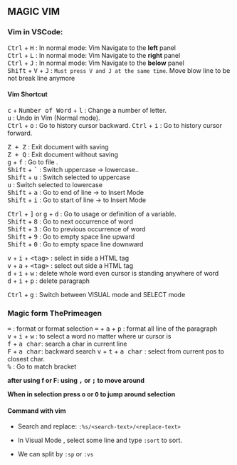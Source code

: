 ## MAGIC VIM


### **Vim in VSCode:**  
<kbd>Ctrl</kbd> + <kbd>H</kbd> : In normal mode: Vim Navigate to the **left** panel  
<kbd>Ctrl</kbd> + <kbd>L</kbd> : In normal mode: Vim Navigate to the **right** panel  
<kbd>Ctrl</kbd> + <kbd>J</kbd> : In normal mode: Vim Navigate to the **below** panel  
<kbd>Shift</kbd> + <kbd>V</kbd> + <kbd>J</kbd> : `Must press V and J at the same time`. Move blow line to be not break line anymore   

#### Vim Shortcut  
<kbd>c</kbd> + <kbd>Number of Word</kbd> + <kbd>l</kbd> : Change a number of letter.  
<kbd>u</kbd> : Undo in Vim (Normal mode).  
<kbd>Ctrl</kbd> + <kbd>o</kbd> : Go to history cursor backward. 
<kbd>Ctrl</kbd> + <kbd>i</kbd> : Go to history cursor forward. 


<kbd>Z + Z</kbd> : Exit document with saving  
<kbd>Z + Q</kbd> : Exit document without saving  
<kbd>g</kbd> + <kbd>f</kbd> : Go to file .  
<kbd>Shift</kbd> + <kbd>\`</kbd> : Switch uppercase -> lowercase..  
<kbd>Shift</kbd> + <kbd>u</kbd> : Switch selected to uppercase   
<kbd>u</kbd> : Switch selected to lowercase   
<kbd>Shift</kbd> + <kbd>a</kbd> : Go to end of line -> to Insert Mode  
<kbd>Shift</kbd> + <kbd>i</kbd> : Go to start of line -> to Insert Mode  

<kbd>Ctrl</kbd> + <kbd>]</kbd> or <kbd>g</kbd> + <kbd>d</kbd> : Go to usage or definition of a variable.  
<kbd>Shift</kbd> + <kbd>8</kbd> : Go to next occurrence of word  
<kbd>Shift</kbd> + <kbd>3</kbd> : Go to previous occurrence of word  
<kbd>Shift</kbd> + <kbd>9</kbd> : Go to empty space line upward  
<kbd>Shift</kbd> + <kbd>0</kbd> : Go to empty space line downward  


<kbd>v</kbd> + <kbd>i</kbd> + <kbd>\<tag\></kbd> : select in side a HTML tag  
<kbd>v</kbd> + <kbd>a</kbd> + <kbd>\<tag\></kbd> : select out side a HTML tag  
<kbd>d</kbd> + <kbd>i</kbd> + <kbd>w</kbd> : delete whole word even cursor is standing anywhere of word   
<kbd>d</kbd> + <kbd>i</kbd> + <kbd>p</kbd> : delete paragraph  
 
 <kbd>Ctrl</kbd> + <kbd>g</kbd> : Switch between VISUAL mode and SELECT mode  
 
 ### Magic form ThePrimeagen
 <kbd>=</kbd> : format or format selection
 <kbd>=</kbd> + <kbd>a</kbd> + <kbd>p</kbd> : format all line of the paragraph  
 <kbd>v</kbd> + <kbd>i</kbd> + <kbd>w</kbd> : to select a word no matter where ur cursor is  
 <kbd>f</kbd> + <kbd>a char</kbd>: search a char in current line  
 <kbd>F</kbd> + <kbd>a char</kbd>: backward search
 <kbd>v</kbd> + <kbd>t</kbd> + <kbd>a char</kbd> : select from current pos to closest char.   
 <kbd>%</kbd> : Go to match bracket
 
**after using f or F: using <kbd>,</kbd> or <kbd>;</kbd> to move around**

**When in selection press <kbd>o</kbd> or <kbd>O</kbd> to jump around selection**  
#### Command with vim
- Search and replace: 
`:%s/<search-text>/<replace-text>`

- In Visual Mode , select some line and type `:sort` to sort.  
- We can split by `:sp` or `:vs`
